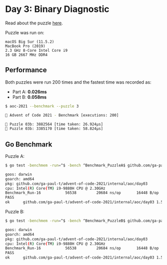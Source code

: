 # Day 3: Binary Diagnostic

Read about the puzzle [here](https://adventofcode.com/2021/day/3).

Puzzle was run on:

```text
macOS Big Sur (11.5.2)
MacBook Pro (2019)
2.3 GHz 8-Core Intel Core i9
16 GB 2667 MHz DDR4
```

## Performance

Both puzzles were run 200 times and the fastest time was recorded as:

- Part A: **0.026ms**
- Part B: **0.058ms**

```sh
$ aoc-2021 --benchmark --puzzle 3

🎄 Advent of Code 2021 - Benchmark [executions: 200]

🧩 Puzzle 03b: 3882564 [time taken: 26.924µs]
🧩 Puzzle 03b: 3385170 [time taken: 58.824µs]
```

## Go Benchmark

Puzzle A:

```sh
$ go test -benchmem -run=^$ -bench ^Benchmark_PuzzleA$ github.com/ga-paul-t/advent-of-code-2021/internal/aoc/day03

goos: darwin
goarch: amd64
pkg: github.com/ga-paul-t/advent-of-code-2021/internal/aoc/day03
cpu: Intel(R) Core(TM) i9-9880H CPU @ 2.30GHz
Benchmark_Run-16    	   56538	     20684 ns/op	   16448 B/op	       5 allocs/op
PASS
ok  	github.com/ga-paul-t/advent-of-code-2021/internal/aoc/day03	1.511s
```

Puzzle B:

```sh
$ go test -benchmem -run=^$ -bench ^Benchmark_PuzzleB$ github.com/ga-paul-t/advent-of-code-2021/internal/aoc/day03

goos: darwin
goarch: amd64
pkg: github.com/ga-paul-t/advent-of-code-2021/internal/aoc/day03
cpu: Intel(R) Core(TM) i9-9880H CPU @ 2.30GHz
Benchmark_Run-16    	   56538	     20684 ns/op	   16448 B/op	       5 allocs/op
PASS
ok  	github.com/ga-paul-t/advent-of-code-2021/internal/aoc/day03	1.511s
```
